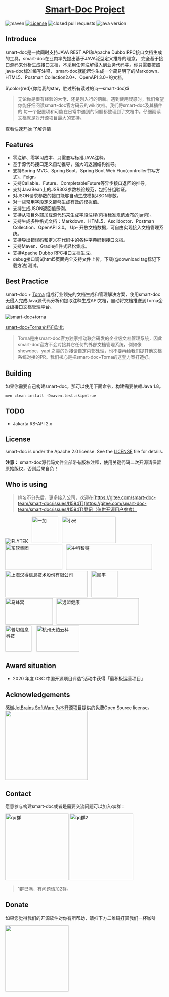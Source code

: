 <h1 align="center"><a href="https://github.com/shalousun/smart-doc" target="_blank">Smart-Doc Project</a></h1>

![maven](https://img.shields.io/maven-central/v/com.github.shalousun/smart-doc)
[![License](https://img.shields.io/badge/license-Apache%202-green.svg)](https://www.apache.org/licenses/LICENSE-2.0)
![closed pull requests](https://img.shields.io/github/issues-pr-closed/shalousun/smart-doc)
![java version](https://img.shields.io/badge/JAVA-1.8+-green.svg)

## Introduce

smart-doc是一款同时支持JAVA REST API和Apache Dubbo RPC接口文档生成的工具，smart-doc在业内率先提出基于JAVA泛型定义推导的理念，
完全基于接口源码来分析生成接口文档，不采用任何注解侵入到业务代码中。你只需要按照java-doc标准编写注释， smart-doc就能帮你生成一个简易明了的Markdown、HTML5、Postman
Collection2.0+、OpenAPI 3.0+的文档。

$\color{red}{你给我的star，胜过所有读过的诗—smart-doc}$

> 无论你是很有经验的大佬、还是刚入行的萌新。遇到使用疑惑时，我们希望你能仔细阅读smart-doc官方码云的wiki文档。我们将smart-doc及其插件的 每一个配置项和可能在日常中遇到的问题都整理到了文档中。仔细阅读文档就是对开源项目最大的支持。

查看[快速开始](https://smart-doc-group.github.io/#/zh-cn/) 了解详情
## Features

- 零注解、零学习成本、只需要写标准JAVA注释。
- 基于源代码接口定义自动推导，强大的返回结构推导。
- 支持Spring MVC、Spring Boot、Spring Boot Web Flux(controller书写方式)、Feign。
- 支持Callable、Future、CompletableFuture等异步接口返回的推导。
- 支持JavaBean上的JSR303参数校验规范，包括分组验证。
- 对JSON请求参数的接口能够自动生成模拟JSON参数。
- 对一些常用字段定义能够生成有效的模拟值。
- 支持生成JSON返回值示例。
- 支持从项目外部加载源代码来生成字段注释(包括标准规范发布的jar包)。
- 支持生成多种格式文档：Markdown、HTML5、Asciidoctor、Postman Collection、OpenAPI 3.0。 Up- 开放文档数据，可自由实现接入文档管理系统。
- 支持导出错误码和定义在代码中的各种字典码到接口文档。
- 支持Maven、Gradle插件式轻松集成。
- 支持Apache Dubbo RPC接口文档生成。
- debug接口调试html5页面完全支持文件上传，下载(@download tag标记下载方法)测试。

## Best Practice

smart-doc + [Torna](http://torna.cn) 组成行业领先的文档生成和管理解决方案，使用smart-doc无侵入完成Java源代码分析和提取注释生成API文档，自动将文档推送到Torna企业级接口文档管理平台。

![smart-doc+torna](https://gitee.com/smart-doc-team/smart-doc/raw/master/images/smart-doc-torna.png)

[smart-doc+Torna文档自动化](https://gitee.com/smart-doc-team/smart-doc/wikis/smart-doc与torna对接?sort_id=3695028)

> Torna是由smart-doc官方独家推动联合研发的企业级文档管理系统，因此smart-doc官方不会对接其它任何的外部文档管理系统，例如像showdoc、yapi 之类的对接请自定内部处理，也不要再给我们提其他文档系统对接的PR。我们核心是把smart-doc+Torna的这套方案打造好。

## Building

如果你需要自己构建smart-doc，那可以使用下面命令，构建需要依赖Java 1.8。

```
mvn clean install -Dmaven.test.skip=true
```

## TODO

- Jakarta RS-API 2.x

## License

smart-doc is under the Apache 2.0 license. See
the [LICENSE](https://gitee.com/smart-doc-team/smart-doc/blob/master/LICENSE) file for details.

**注意：** smart-doc源代码文件全部带有版权注释，使用关键代码二次开源请保留原始版权，否则后果自负！

## Who is using

> 排名不分先后，更多接入公司，欢迎在[https://gitee.com/smart-doc-team/smart-doc/issues/I1594T](https://gitee.com/smart-doc-team/smart-doc/issues/I1594T)登记（仅供开源用户参考）

![IFLYTEK](https://gitee.com/smart-doc-team/smart-doc/raw/master/images/known-users/iflytek.png)
&nbsp;&nbsp;<img src="https://gitee.com/smart-doc-team/smart-doc/raw/master/images/known-users/oneplus.png" title="一加" width="83px" height="83px"/>
&nbsp;&nbsp;<img src="https://gitee.com/smart-doc-team/smart-doc/raw/master/images/known-users/xiaomi.png" title="小米" width="170px" height="83px"/>
&nbsp;&nbsp;<img src="https://gitee.com/smart-doc-team/smart-doc/raw/master/images/known-users/neusoft.png" title="东软集团" width="180px" height="83px"/>
&nbsp;&nbsp;<img src="https://gitee.com/smart-doc-team/smart-doc/raw/master/images/known-users/zhongkezhilian.png" title="中科智链" width="272px" height="83px"/>
&nbsp;&nbsp;<img src="https://www.hand-china.com/static/img/hand-logo.svg" title="上海汉得信息技术股份有限公司" width="260px" height="83px"/>
&nbsp;&nbsp;<img src="https://gitee.com/smart-doc-team/smart-doc/raw/master/images/known-users/shunfeng.png" title="顺丰" width="83px" height="83px"/>
&nbsp;&nbsp;<img src="https://gitee.com/smart-doc-team/smart-doc/raw/master/images/known-users/mafenwo.png" title="马蜂窝" width="150px" height="83px"/>
&nbsp;&nbsp;<img src="https://gitee.com/smart-doc-team/smart-doc/raw/master/images/known-users/yuanmengjiankang.png" title="远盟健康" width="260px" height="83px"/>
<img src="https://gitee.com/smart-doc-team/smart-doc/raw/master/images/known-users/puqie_gaitubao_100x100.jpg" title="普切信息科技" width="83px" height="83px"/>
&nbsp;&nbsp;
<img src="https://gitee.com/smart-doc-team/smart-doc/raw/master/images/known-users/tianbo-tech.png" title="杭州天铂云科" width="135px" height="83px"/>
&nbsp;&nbsp;

## Award situation

- 2020 年度 OSC 中国开源项目评选”活动中获得「最积极运营项目」
## Acknowledgements
感谢[JetBrains SoftWare](https://www.jetbrains.com) 为本开源项目提供的免费Open Source license。
<img src="https://gitee.com/smart-doc-team/smart-doc/raw/master/images/jetbrains-variant-3.png" width="260px" height="220px"/>
## Contact

愿意参与构建smart-doc或者是需要交流问题可以加入qq群：

<img src="https://gitee.com/smart-doc-team/smart-doc/raw/master/images/smart-doc-qq.png" title="qq群" width="200px" height="210px"/>
<img src="https://gitee.com/smart-doc-team/smart-doc/raw/master/images/smart-doc-qq2.jpeg" title="qq群2" width="200px" height="210px"/>

> 1群已满，有问题请加2群。


## Donate
如果您觉得我们的开源软件对你有所帮助，请扫下方二维码打赏我们一杯咖啡

<img src="https://images.gitee.com/uploads/images/2020/0831/225756_9aecdd4d_144669.png" width="200px" height="210px"/>
